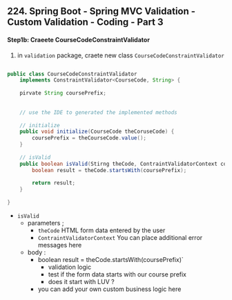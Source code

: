 ## 224. Spring Boot - Spring MVC Validation - Custom Validation - Coding - Part 3

#### Step1b: Craeete CourseCodeConstraintValidator 

1. in `validation` package, craete new class `CourseCodeConstraintValidator`
```java

public class CourseCodeConstraintValidator
    implements ConstraintValidator<CourseCode, String> {
    
    pirvate String coursePrefix; 
    
    
    // use the IDE to generated the implemented methods 
    
    // initialize 
    public void initialize(CourseCode theCoruseCode) {
        coursePrefix = theCourseCode.value(); 
    }
    
    // isValid 
    public boolean isValid(Stirng theCode, ContraintValidatorContext contraintValidatorContext) {
        boolean result = theCode.startsWith(coursePrefix); 
        
        return result; 
    }
    
}
```
* `isValid`
  * parameters ; 
    * `theCode` HTML form data entered by the user 
    * `ContraintValidatorContext` You can place additional error messages here 
  * body : 
    * boolean result = theCode.startsWith(coursePrefix)`
      * validation logic 
      * test if the form data starts with our course prefix 
      * does it start with LUV ? 
    * you can add your own custom business logic here 
